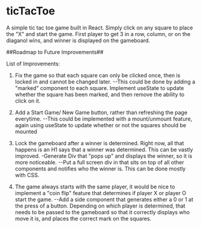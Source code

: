 # ticTacToe
A simple tic tac toe game built in React. Simply click on any square to place the "X" and start the game. First player to get 3 in a row, column, or on the diaganol
wins, and winner is displayed on the gameboard. 




##Roadmap to Future Improvements##

List of Improvements:
1. Fix the game so that each square can only be clicked once, then is locked in and cannot be changed later.
  --This could be done by adding a "marked" component to each square. Implement useState to update whether the square has been marked, and then remove the ability
    to click on it.
2. Add a Start Game/ New Game button, rather than refreshing the page everytime.
  --This could be implemented with a mount/unmount feature, again using useState to update whether or not the squares should be mounted
    

3. Lock the gameboard after a winner is determined. Right now, all that happens is an H1 says that a winner was determined. This can be vastly improved.
  -Generate Div that "pops up" and displays the winner, so it is more noticeable.
    --Put a full screen div in that sits on top of all other components and notifies who the winner is. This can be done mostly with CSS.
  
4. The game always starts with the same player, it would be nice to implement a "coin flip" feature that determines if player X or player O start the game.
    --Add a side component that generates either a 0 or 1 at the press of a button. Depending on which player is determined, that needs to be passed to the gameboard
      so that it correctly displays who move it is, and places the correct mark on the squares.

